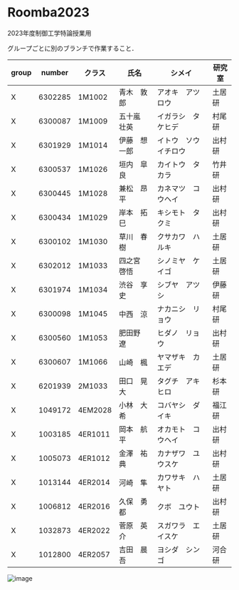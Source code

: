 # Roomba2023
2023年度制御工学特論授業用

グループごとに別のブランチで作業すること．

| group | number | クラス | 氏名 | シメイ | 研究室 |
| ---- | ---- | ---- | ---- | ---- | ---- |
| X |	6302285	|	1M1002	|	青木　敦郎	|	アオキ　アツロウ		|	土居研	|
| X |	6300087	|	1M1009	|	五十嵐　壮英	|	イガラシ　タケヒデ		|	村尾研	|
| X |	6301929	|	1M1014	|	伊藤　想一郎	|	イトウ　ソウイチロウ		|	出村研	|
| X |	6300537	|	1M1026	|	垣内　皐良	|	カイトウ　タカラ		|	竹井研	|
| X |	6300445	|	1M1028	|	兼松　昂平	|	カネマツ　コウヘイ		|	出村研	|
| X |	6300434	|	1M1029	|	岸本　拓巳	|	キシモト　タクミ		|	出村研	|
| X |	6300102	|	1M1030	|	草川　春樹	|	クサカワ　ハルキ		|	土居研	|
| X |	6302012	|	1M1033	|	四之宮　啓悟	|	シノミヤ　ケイゴ		|	土居研	|
| X |	6301974	|	1M1034	|	渋谷　享史	|	シブヤ　アツシ		|	伊藤研	|
| X |	6300098	|	1M1045	|	中西　涼	|	ナカニシ　リョウ		|	村尾研	|
| X |	6300560	|	1M1053	|	肥田野　遼	|	ヒダノ　リョウ		|	出村研	|
| X |	6300607	|	1M1066	|	山崎　楓	|	ヤマザキ　カエデ		|	土居研	|
| X |	6201939	|	2M1033	|	田口　晃大	|	タグチ　アキヒロ		|	杉本研	|
| X |	1049172	|	4EM2028	|	小林　大希	|	コバヤシ　ダイキ		|	福江研	|
| X |	1003185	|	4ER1011	|	岡本　航平	|	オカモト　コウヘイ		|	出村研	|
| X |	1005073	|	4ER1012	|	金澤　祐典	|	カナザワ　ユウスケ		|	出村研	|
| X |	1013144	|	4ER2014	|	河崎　隼	|	カワサキ　ハヤト		|	土居研	|
| X |	1006812	|	4ER2016	|	久保　勇都	|	クボ　ユウト		|	出村研	|
| X |	1032873	|	4ER2022	|	菅原　英介	|	スガワラ　エイスケ		|	土居研	|
| X |	1012800	|	4ER2057	|	吉田　晨吾	|	ヨシダ　シンゴ		|	河合研	|


![image](https://github.com/KIT-Robot2023/Roomba2023/assets/2149986/572c3af8-71f5-4d7d-b5a0-04259501d39a)

